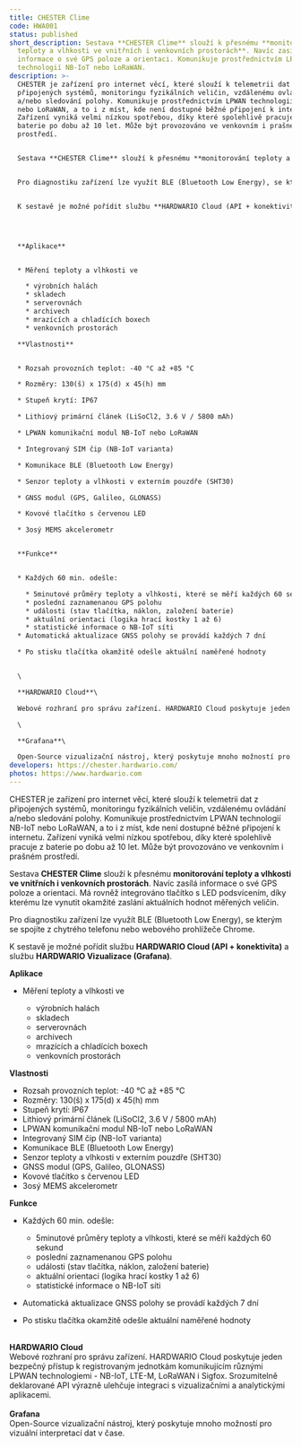 ```yaml
---
title: CHESTER Clime
code: HWA001
status: published
short_description: Sestava **CHESTER Clime** slouží k přesnému **monitorování
  teploty a vlhkosti ve vnitřních i venkovních prostorách**. Navíc zasílá
  informace o své GPS poloze a orientaci. Komunikuje prostřednictvím LPWAN
  technologií NB-IoT nebo LoRaWAN.
description: >-
  CHESTER je zařízení pro internet věcí, které slouží k telemetrii dat z
  připojených systémů, monitoringu fyzikálních veličin, vzdálenému ovládání
  a/nebo sledování polohy. Komunikuje prostřednictvím LPWAN technologií NB-IoT
  nebo LoRaWAN, a to i z míst, kde není dostupné běžné připojení k internetu.
  Zařízení vyniká velmi nízkou spotřebou, díky které spolehlivě pracuje z
  baterie po dobu až 10 let. Může být provozováno ve venkovním i prašném
  prostředí.


  Sestava **CHESTER Clime** slouží k přesnému **monitorování teploty a vlhkosti ve vnitřních i venkovních prostorách**. Navíc zasílá informace o své GPS poloze a orientaci. Má rovněž integrováno tlačítko s LED podsvícením, díky kterému lze vynutit okamžité zaslání aktuálních hodnot měřených veličin.


  Pro diagnostiku zařízení lze využít BLE (Bluetooth Low Energy), se kterým se spojíte z chytrého telefonu nebo webového prohlížeče Chrome.


  K sestavě je možné pořídit službu **HARDWARIO Cloud (API + konektivita)** a službu **HARDWARIO Vizualizace (Grafana)**.




  **Aplikace**


  * Měření teploty a vlhkosti ve

    * výrobních halách
    * skladech
    * serverovnách
    * archivech
    * mrazících a chladících boxech
    * venkovních prostorách

  **Vlastnosti**


  * Rozsah provozních teplot: -40 °C až +85 °C

  * Rozměry: 130(š) x 175(d) x 45(h) mm

  * Stupeň krytí: IP67

  * Lithiový primární článek (LiSoCl2, 3.6 V / 5800 mAh)

  * LPWAN komunikační modul NB-IoT nebo LoRaWAN

  * Integrovaný SIM čip (NB-IoT varianta)

  * Komunikace BLE (Bluetooth Low Energy)

  * Senzor teploty a vlhkosti v externím pouzdře (SHT30)

  * GNSS modul (GPS, Galileo, GLONASS)

  * Kovové tlačítko s červenou LED

  * 3osý MEMS akcelerometr


  **Funkce**


  * Každých 60 min. odešle:

    * 5minutové průměry teploty a vlhkosti, které se měří každých 60 sekund
    * poslední zaznamenanou GPS polohu
    * události (stav tlačítka, náklon, založení baterie)
    * aktuální orientaci (logika hrací kostky 1 až 6)
    * statistické informace o NB-IoT síti
  * Automatická aktualizace GNSS polohy se provádí každých 7 dní

  * Po stisku tlačítka okamžitě odešle aktuální naměřené hodnoty


  \

  **HARDWARIO Cloud**\

  Webové rozhraní pro správu zařízení. HARDWARIO Cloud poskytuje jeden bezpečný přístup k registrovaným jednotkám komunikujícím různými LPWAN technologiemi - NB-IoT, LTE-M, LoRaWAN i Sigfox. Srozumitelně deklarované API výrazně ulehčuje integraci s vizualizačními a analytickými aplikacemi.\

  \

  **Grafana**\

  Open-Source vizualizační nástroj, který poskytuje mnoho možností pro vizuální interpretací dat v čase.
developers: https://chester.hardwario.com/
photos: https://www.hardwario.com
---
```

CHESTER je zařízení pro internet věcí, které slouží k telemetrii dat z připojených systémů, monitoringu fyzikálních veličin, vzdálenému ovládání a/nebo sledování polohy. Komunikuje prostřednictvím LPWAN technologií NB-IoT nebo LoRaWAN, a to i z míst, kde není dostupné běžné připojení k internetu. Zařízení vyniká velmi nízkou spotřebou, díky které spolehlivě pracuje z baterie po dobu až 10 let. Může být provozováno ve venkovním i prašném prostředí.

Sestava **CHESTER Clime** slouží k přesnému **monitorování teploty a vlhkosti ve vnitřních i venkovních prostorách**. Navíc zasílá informace o své GPS poloze a orientaci. Má rovněž integrováno tlačítko s LED podsvícením, díky kterému lze vynutit okamžité zaslání aktuálních hodnot měřených veličin.

Pro diagnostiku zařízení lze využít BLE (Bluetooth Low Energy), se kterým se spojíte z chytrého telefonu nebo webového prohlížeče Chrome.

K sestavě je možné pořídit službu **HARDWARIO Cloud (API + konektivita)** a službu **HARDWARIO Vizualizace (Grafana)**.



**Aplikace**

* Měření teploty a vlhkosti ve

  * výrobních halách
  * skladech
  * serverovnách
  * archivech
  * mrazících a chladících boxech
  * venkovních prostorách

**Vlastnosti**

* Rozsah provozních teplot: -40 °C až +85 °C
* Rozměry: 130(š) x 175(d) x 45(h) mm
* Stupeň krytí: IP67
* Lithiový primární článek (LiSoCl2, 3.6 V / 5800 mAh)
* LPWAN komunikační modul NB-IoT nebo LoRaWAN
* Integrovaný SIM čip (NB-IoT varianta)
* Komunikace BLE (Bluetooth Low Energy)
* Senzor teploty a vlhkosti v externím pouzdře (SHT30)
* GNSS modul (GPS, Galileo, GLONASS)
* Kovové tlačítko s červenou LED
* 3osý MEMS akcelerometr

**Funkce**

* Každých 60 min. odešle:

  * 5minutové průměry teploty a vlhkosti, které se měří každých 60 sekund
  * poslední zaznamenanou GPS polohu
  * události (stav tlačítka, náklon, založení baterie)
  * aktuální orientaci (logika hrací kostky 1 až 6)
  * statistické informace o NB-IoT síti
* Automatická aktualizace GNSS polohy se provádí každých 7 dní
* Po stisku tlačítka okamžitě odešle aktuální naměřené hodnoty

\
**HARDWARIO Cloud**\
Webové rozhraní pro správu zařízení. HARDWARIO Cloud poskytuje jeden bezpečný přístup k registrovaným jednotkám komunikujícím různými LPWAN technologiemi - NB-IoT, LTE-M, LoRaWAN i Sigfox. Srozumitelně deklarované API výrazně ulehčuje integraci s vizualizačními a analytickými aplikacemi.\
\
**Grafana**\
Open-Source vizualizační nástroj, který poskytuje mnoho možností pro vizuální interpretací dat v čase.